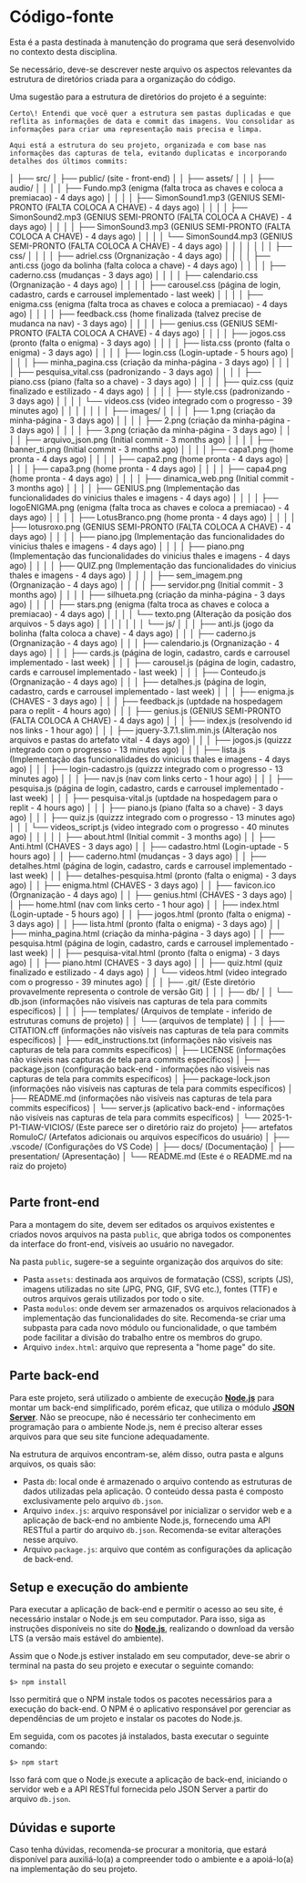 # Código-fonte


Esta é a pasta destinada à manutenção do programa que será desenvolvido no contexto desta disciplina.

Se necessário, deve-se descrever neste arquivo os aspectos relevantes da estrutura de diretórios criada para a organização do código.

Uma sugestão para a estrutura de diretórios do projeto é a seguinte:

```plaintext
Certo\! Entendi que você quer a estrutura sem pastas duplicadas e que reflita as informações de data e commit das imagens. Vou consolidar as informações para criar uma representação mais precisa e limpa.

Aqui está a estrutura do seu projeto, organizada e com base nas informações das capturas de tela, evitando duplicatas e incorporando detalhes dos últimos commits:

```
│
├── src/
│   ├── public/ (site - front-end)
│   │   ├── assets/
│   │   │   ├── audio/
│   │   │   │   ├── Fundo.mp3 (enigma (falta troca as chaves e coloca a premiacao) - 4 days ago)
│   │   │   │   ├── SimonSound1.mp3 (GENIUS SEMI-PRONTO (FALTA COLOCA A CHAVE) - 4 days ago)
│   │   │   │   ├── SimonSound2.mp3 (GENIUS SEMI-PRONTO (FALTA COLOCA A CHAVE) - 4 days ago)
│   │   │   │   ├── SimonSound3.mp3 (GENIUS SEMI-PRONTO (FALTA COLOCA A CHAVE) - 4 days ago)
│   │   │   │   └── SimonSound4.mp3 (GENIUS SEMI-PRONTO (FALTA COLOCA A CHAVE) - 4 days ago)
│   │   │   │
│   │   │   ├── css/
│   │   │   │   ├── adriel.css (Orgnanização - 4 days ago)
│   │   │   │   ├── anti.css (jogo da bolinha (falta coloca a chave) - 4 days ago)
│   │   │   │   ├── caderno.css (mudanças - 3 days ago)
│   │   │   │   ├── calendario.css (Orgnanização - 4 days ago)
│   │   │   │   ├── carousel.css (página de login, cadastro, cards e carrousel implementado - last week)
│   │   │   │   ├── enigma.css (enigma (falta troca as chaves e coloca a premiacao) - 4 days ago)
│   │   │   │   ├── feedback.css (home finalizada (talvez precise de mudanca na nav) - 3 days ago)
│   │   │   │   ├── genius.css (GENIUS SEMI-PRONTO (FALTA COLOCA A CHAVE) - 4 days ago)
│   │   │   │   ├── jogos.css (pronto (falta o enigma) - 3 days ago)
│   │   │   │   ├── lista.css (pronto (falta o enigma) - 3 days ago)
│   │   │   │   ├── login.css (Login-uptade - 5 hours ago)
│   │   │   │   ├── minha_pagina.css (criação da minha-página - 3 days ago)
│   │   │   │   ├── pesquisa_vital.css (padronizando - 3 days ago)
│   │   │   │   ├── piano.css (piano (falta so a chave) - 3 days ago)
│   │   │   │   ├── quiz.css (quiz finalizado e estilizado - 4 days ago)
│   │   │   │   ├── style.css (padronizando - 3 days ago)
│   │   │   │   └── videos.css (video integrado com o progresso - 39 minutes ago)
│   │   │   │
│   │   │   ├── images/
│   │   │   │   ├── 1.png (criação da minha-página - 3 days ago)
│   │   │   │   ├── 2.png (criação da minha-página - 3 days ago)
│   │   │   │   ├── 3.png (criação da minha-página - 3 days ago)
│   │   │   │   ├── arquivo_json.png (Initial commit - 3 months ago)
│   │   │   │   ├── banner_ti.png (Initial commit - 3 months ago)
│   │   │   │   ├── capa1.png (home pronta - 4 days ago)
│   │   │   │   ├── capa2.png (home pronta - 4 days ago)
│   │   │   │   ├── capa3.png (home pronta - 4 days ago)
│   │   │   │   ├── capa4.png (home pronta - 4 days ago)
│   │   │   │   ├── dinamica_web.png (Initial commit - 3 months ago)
│   │   │   │   ├── GENIUS.png (Implementação das funcionalidades do vinicius thales e imagens - 4 days ago)
│   │   │   │   ├── logoENIGMA.png (enigma (falta troca as chaves e coloca a premiacao) - 4 days ago)
│   │   │   │   ├── LotusBranco.png (home pronta - 4 days ago)
│   │   │   │   ├── lotusroxo.png (GENIUS SEMI-PRONTO (FALTA COLOCA A CHAVE) - 4 days ago)
│   │   │   │   ├── piano.jpg (Implementação das funcionalidades do vinicius thales e imagens - 4 days ago)
│   │   │   │   ├── piano.png (Implementação das funcionalidades do vinicius thales e imagens - 4 days ago)
│   │   │   │   ├── QUIZ.png (Implementação das funcionalidades do vinicius thales e imagens - 4 days ago)
│   │   │   │   ├── sem_imagem.png (Orgnanização - 4 days ago)
│   │   │   │   ├── servidor.png (Initial commit - 3 months ago)
│   │   │   │   ├── silhueta.png (criação da minha-página - 3 days ago)
│   │   │   │   ├── stars.png (enigma (falta troca as chaves e coloca a premiacao) - 4 days ago)
│   │   │   │   └── texto.png (Alteração da posição dos arquivos - 5 days ago)
│   │   │   │
│   │   │   └── js/
│   │   │       ├── anti.js (jogo da bolinha (falta coloca a chave) - 4 days ago)
│   │   │       ├── caderno.js (Orgnanização - 4 days ago)
│   │   │       ├── calendario.js (Orgnanização - 4 days ago)
│   │   │       ├── cards.js (página de login, cadastro, cards e carrousel implementado - last week)
│   │   │       ├── carousel.js (página de login, cadastro, cards e carrousel implementado - last week)
│   │   │       ├── Conteudo.js (Orgnanização - 4 days ago)
│   │   │       ├── detalhes.js (página de login, cadastro, cards e carrousel implementado - last week)
│   │   │       ├── enigma.js (CHAVES - 3 days ago)
│   │   │       ├── feedback.js (uptdade na hospedagem para o replit - 4 hours ago)
│   │   │       ├── genius.js (GENIUS SEMI-PRONTO (FALTA COLOCA A CHAVE) - 4 days ago)
│   │   │       ├── index.js (resolvendo id nos links - 1 hour ago)
│   │   │       ├── jquery-3.7.1.slim.min.js (Alteração nos arquivos e pastas do artefato vital - 4 days ago)
│   │   │       ├── jogos.js (quizzz integrado com o progresso - 13 minutes ago)
│   │   │       ├── lista.js (Implementação das funcionalidades do vinicius thales e imagens - 4 days ago)
│   │   │       ├── login-cadastro.js (quizzz integrado com o progresso - 13 minutes ago)
│   │   │       ├── nav.js (nav com links certo - 1 hour ago)
│   │   │       ├── pesquisa.js (página de login, cadastro, cards e carrousel implementado - last week)
│   │   │       ├── pesquisa-vital.js (uptdade na hospedagem para o replit - 4 hours ago)
│   │   │       ├── piano.js (piano (falta so a chave) - 3 days ago)
│   │   │       ├── quiz.js (quizzz integrado com o progresso - 13 minutes ago)
│   │   │       └── videos_script.js (video integrado com o progresso - 40 minutes ago)
│   │   │
│   │   ├── about.html (Initial commit - 3 months ago)
│   │   ├── Anti.html (CHAVES - 3 days ago)
│   │   ├── cadastro.html (Login-uptade - 5 hours ago)
│   │   ├── caderno.html (mudanças - 3 days ago)
│   │   ├── detalhes.html (página de login, cadastro, cards e carrousel implementado - last week)
│   │   ├── detalhes-pesquisa.html (pronto (falta o enigma) - 3 days ago)
│   │   ├── enigma.html (CHAVES - 3 days ago)
│   │   ├── favicon.ico (Orgnanização - 4 days ago)
│   │   ├── genius.html (CHAVES - 3 days ago)
│   │   ├── home.html (nav com links certo - 1 hour ago)
│   │   ├── index.html (Login-uptade - 5 hours ago)
│   │   ├── jogos.html (pronto (falta o enigma) - 3 days ago)
│   │   ├── lista.html (pronto (falta o enigma) - 3 days ago)
│   │   ├── minha_pagina.html (criação da minha-página - 3 days ago)
│   │   ├── pesquisa.html (página de login, cadastro, cards e carrousel implementado - last week)
│   │   ├── pesquisa-vital.html (pronto (falta o enigma) - 3 days ago)
│   │   ├── piano.html (CHAVES - 3 days ago)
│   │   ├── quiz.html (quiz finalizado e estilizado - 4 days ago)
│   │   └── videos.html (video integrado com o progresso - 39 minutes ago)
│   │
│   ├── .git/ (Este diretório provavelmente representa o controle de versão Git)
│   │
│   ├── db/
│   │   └── db.json (informações não visíveis nas capturas de tela para commits específicos)
│   │
│   ├── templates/ (Arquivos de template - inferido de estruturas comuns de projeto)
│   │   └── (arquivos de template)
│   │
│   ├── CITATION.cff (informações não visíveis nas capturas de tela para commits específicos)
│   ├── edit_instructions.txt (informações não visíveis nas capturas de tela para commits específicos)
│   ├── LICENSE (informações não visíveis nas capturas de tela para commits específicos)
│   ├── package.json (configuração back-end - informações não visíveis nas capturas de tela para commits específicos)
│   ├── package-lock.json (informações não visíveis nas capturas de tela para commits específicos)
│   ├── README.md (informações não visíveis nas capturas de tela para commits específicos)
│   └── server.js (aplicativo back-end - informações não visíveis nas capturas de tela para commits específicos)
│
└── 2025-1-P1-TIAW-VICIOS/ (Este parece ser o diretório raiz do projeto)
    ├── artefatos RomuloC/ (Artefatos adicionais ou arquivos específicos do usuário)
    │
    ├── .vscode/ (Configurações do VS Code)
    │
    ├── docs/ (Documentação)
    │
    ├── presentation/ (Apresentação)
    │
    └── README.md (Este é o README.md na raiz do projeto)
```
```

## Parte front-end

Para a montagem do site, devem ser editados os arquivos existentes e criados novos arquivos na pasta `public`, que abriga todos os componentes da interface do front-end, visíveis ao usuário no navegador.

Na pasta `public`, sugere-se a seguinte organização dos arquivos do site:

* Pasta `assets`: destinada aos arquivos de formatação (CSS), scripts (JS), imagens utilizadas no site (JPG, PNG, GIF, SVG etc.), fontes (TTF) e outros arquivos gerais utilizados por todo o site.
* Pasta `modulos`: onde devem ser armazenados os arquivos relacionados à implementação das funcionalidades do site. Recomenda-se criar uma subpasta para cada novo módulo ou funcionalidade, o que também pode facilitar a divisão do trabalho entre os membros do grupo.
* Arquivo `index.html`: arquivo que representa a "home page" do site.

## Parte back-end

Para este projeto, será utilizado o ambiente de execução **[Node.js](https://nodejs.org/)** para montar um back-end simplificado, porém eficaz, que utiliza o módulo **[JSON Server](https://github.com/typicode/json-server#readme)**. Não se preocupe, não é necessário ter conhecimento em programação para o ambiente Node.js, nem é preciso alterar esses arquivos para que seu site funcione adequadamente.

Na estrutura de arquivos encontram-se, além disso, outra pasta e alguns arquivos, os quais são:

* Pasta `db`: local onde é armazenado o arquivo contendo as estruturas de dados utilizadas pela aplicação. O conteúdo dessa pasta é composto exclusivamente pelo arquivo `db.json`.
* Arquivo `index.js`: arquivo responsável por inicializar o servidor web e a aplicação de back-end no ambiente Node.js, fornecendo uma API RESTful a partir do arquivo `db.json`. Recomenda-se evitar alterações nesse arquivo.
* Arquivo `package.js`: arquivo que contém as configurações da aplicação de back-end.

## Setup e execução do ambiente

Para executar a aplicação de back-end e permitir o acesso ao seu site, é necessário instalar o Node.js em seu computador. Para isso, siga as instruções disponíveis no site do [**Node.js**](https://nodejs.org/), realizando o download da versão LTS (a versão mais estável do ambiente).

Assim que o Node.js estiver instalado em seu computador, deve-se abrir o terminal na pasta do seu projeto e executar o seguinte comando:

```
$> npm install
```

Isso permitirá que o NPM instale todos os pacotes necessários para a execução do back-end. O NPM é o aplicativo responsável por gerenciar as dependências de um projeto e instalar os pacotes do Node.js.

Em seguida, com os pacotes já instalados, basta executar o seguinte comando:

```
$> npm start
```

Isso fará com que o Node.js execute a aplicação de back-end, iniciando o servidor web e a API RESTful fornecida pelo JSON Server a partir do arquivo `db.json`.

## Dúvidas e suporte

Caso tenha dúvidas, recomenda-se procurar a monitoria, que estará disponível para auxiliá-lo(a) a compreender todo o ambiente e a apoiá-lo(a) na implementação do seu projeto.
